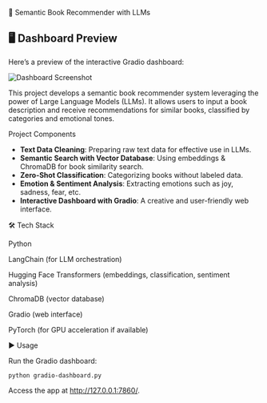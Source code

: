 📘 Semantic Book Recommender with LLMs

## 🖥️ Dashboard Preview
Here’s a preview of the interactive Gradio dashboard:

![Dashboard Screenshot](dashboard.png)

This project develops a semantic book recommender system leveraging the power of Large Language Models (LLMs).
It allows users to input a book description and receive recommendations for similar books, classified by categories and emotional tones.

Project Components

- **Text Data Cleaning**: Preparing raw text data for effective use in LLMs.  
- **Semantic Search with Vector Database**: Using embeddings & ChromaDB for book similarity search.  
- **Zero-Shot Classification**: Categorizing books without labeled data.  
- **Emotion & Sentiment Analysis**: Extracting emotions such as joy, sadness, fear, etc.  
- **Interactive Dashboard with Gradio**: A creative and user-friendly web interface. 

🛠️ Tech Stack

Python

LangChain (for LLM orchestration)

Hugging Face Transformers (embeddings, classification, sentiment analysis)

ChromaDB (vector database)

Gradio (web interface)

PyTorch (for GPU acceleration if available)

▶️ Usage

Run the Gradio dashboard:

`python gradio-dashboard.py`

Access the app at http://127.0.0.1:7860/.